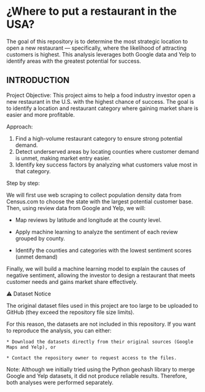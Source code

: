 # ¿Where to put a restaurant in the USA?
The goal of this repository is to determine the most strategic location to open a new restaurant — specifically, where the likelihood of attracting customers is highest. This analysis leverages both Google data and Yelp to identify areas with the greatest potential for success.



## INTRODUCTION

Project Objective: This project aims to help a food industry investor open a new restaurant in the U.S. with the highest chance of success. The goal is to identify a location and restaurant category where gaining market share is easier and more profitable.

Approach:

  1. Find a high-volume restaurant category to ensure strong potential demand.
  2. Detect underserved areas by locating counties where customer demand is unmet, making market entry easier.
  3. Identify key success factors by analyzing what customers value most in that category.

Step by step:

We will first use web scraping to collect population density data from Census.com to choose the state with the largest potential customer base. Then, using review data from Google and Yelp, we will:

  * Map reviews by latitude and longitude at the county level.

  * Apply machine learning to analyze the sentiment of each review grouped by county.

  * Identify the counties and categories with the lowest sentiment scores (unmet demand)

Finally, we will build a machine learning model to explain the causes of negative sentiment, allowing the investor to design a restaurant that meets customer needs and gains market share effectively.



⚠️ Dataset Notice

The original dataset files used in this project are too large to be uploaded to GitHub (they exceed the repository file size limits).

For this reason, the datasets are not included in this repository.
If you want to reproduce the analysis, you can either:

    * Download the datasets directly from their original sources (Google Maps and Yelp), or

    * Contact the repository owner to request access to the files.

Note: Although we initially tried using the Python geohash library to merge Google and Yelp datasets, it did not produce reliable results. Therefore, both analyses were performed separately.
